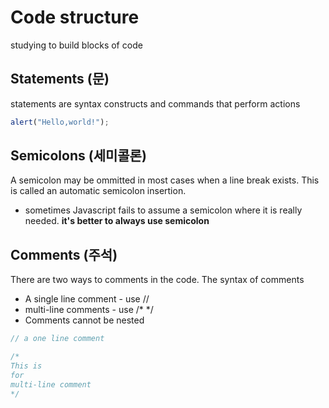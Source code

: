 # Code structure

studying to build blocks of code

## Statements (문)

statements are syntax constructs and commands that perform actions

```javascript
alert("Hello,world!");
```

## Semicolons (세미콜론)

A semicolon may be ommitted in most cases when a line break exists. This is called an automatic semicolon insertion.

- sometimes Javascript fails to assume a semicolon where it is really needed. **it's better to always use semicolon**

## Comments (주석)

There are two ways to comments in the code.
The syntax of comments

- A single line comment - use //
- multi-line comments - use /\* \*/
- Comments cannot be nested

```Javascript
// a one line comment

/*
This is
for
multi-line comment
*/
```

